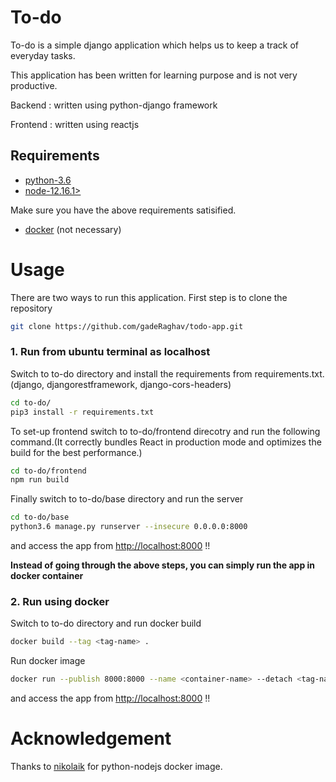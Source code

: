 # To-do

To-do is a simple django application which helps us to keep a track of everyday tasks.

This application has been written for learning purpose and is not very productive.

Backend  : written using python-django framework

Frontend : written using reactjs

## Requirements

* [python-3.6](https://www.python.org/downloads/release/python-3611/) 
* [node-12.16.1>](https://nodejs.org/en/download/)

Make sure you have the above requirements satisified.

* [docker](https://docs.docker.com/engine/install/ubuntu/) (not necessary)


# Usage
There are two ways to run this application.
First step is to clone the repository
```bash
git clone https://github.com/gadeRaghav/todo-app.git
```

### 1. Run from ubuntu terminal as localhost



Switch to to-do directory and install the requirements from requirements.txt.(django, djangorestframework, django-cors-headers)
```bash
cd to-do/
pip3 install -r requirements.txt
```
To set-up frontend switch to to-do/frontend direcotry and run the following command.(It correctly bundles React in production mode and optimizes the build for the best performance.)
```bash
cd to-do/frontend
npm run build
```
Finally switch to to-do/base directory and run the server
```bash
cd to-do/base
python3.6 manage.py runserver --insecure 0.0.0.0:8000
```
and access the app from [http://localhost:8000](http://localhost:8000) !!




**Instead of going through the above steps, you can simply run the app in docker container**

### 2. Run using docker



Switch to to-do directory and run docker build
```bash
docker build --tag <tag-name> . 
```
Run docker image
```bash
docker run --publish 8000:8000 --name <container-name> --detach <tag-name>
```
and access the app from [http://localhost:8000](http://localhost:8000) !!



# Acknowledgement

Thanks to [nikolaik](https://hub.docker.com/u/nikolaik) for python-nodejs docker image.











